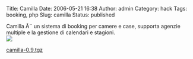 Title: Camilla
Date: 2006-05-21 16:38
Author: admin
Category: hack
Tags: booking, php
Slug: camilla
Status: published

Camilla Ã¨ un sistema di booking per camere e case, supporta agenzie
multiple e la gestione di calendari e stagioni.  
![](http://www.bertera.it/software/camilla/camilla.jpg)  

[camilla-0.9.tgz](http://www.bertera.it/software/camilla/camilla-0.9.tgz)

